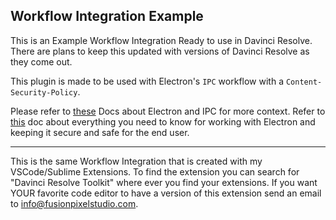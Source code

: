 <!--
* Author: Asher Roland
* Created: 2/6/2025
* (c) Copyright by Fusion Pixel Studios
* License: MIT
-->

## Workflow Integration Example

This is an Example Workflow Integration Ready to use in Davinci Resolve.
There are plans to keep this updated with versions of Davinci Resolve as they come out.

This plugin is made to be used with Electron's `IPC` workflow with a `Content-Security-Policy`.

Please refer to [these](https://www.electronjs.org/docs/latest/tutorial/ipc) Docs about Electron and IPC for more context.
Refer to [this](https://www.electronjs.org/docs/latest/tutorial/security) doc about everything you need to know for working with Electron and keeping it secure and safe for the end user.

---

This is the same Workflow Integration that is created with my VSCode/Sublime Extensions. To find the extension you can search for "Davinci Resolve Toolkit" where ever you find your extensions.
If you want YOUR favorite code editor to have a version of this extension send an email to info@fusionpixelstudio.com.
